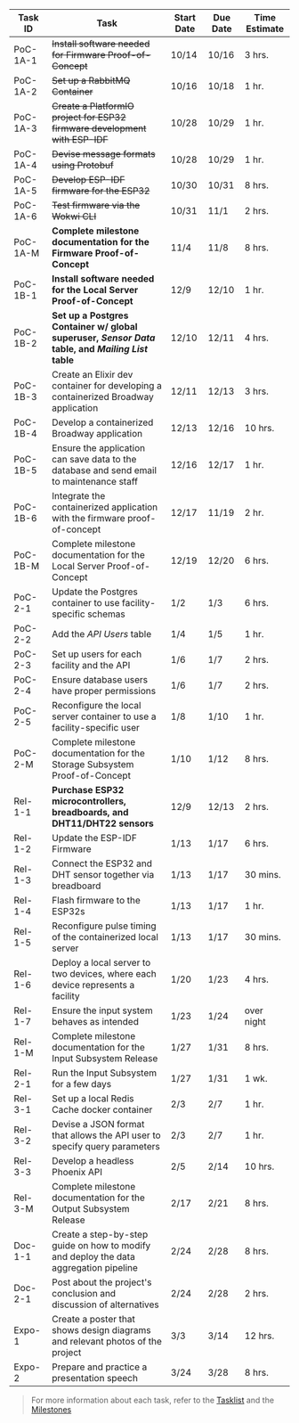 | Task ID  | Task | Start Date | Due Date | Time Estimate |
| -------- | ---- | ---------- | -------- | ------------- |
| PoC-1A-1 | ~~Install software needed for Firmware Proof-of-Concept~~ | 10/14 | 10/16 | 3 hrs. |
| PoC-1A-2 | ~~Set up a RabbitMQ Container~~ | 10/16 | 10/18 | 1 hr. |
| PoC-1A-3 | ~~Create a PlatformIO project for ESP32 firmware development with ESP-IDF~~ | 10/28 | 10/29 | 1 hr. |
| PoC-1A-4 | ~~Devise message formats using Protobuf~~ | 10/28 | 10/29 | 1 hr. |
| PoC-1A-5 | ~~Develop ESP-IDF firmware for the ESP32~~ | 10/30 | 10/31 | 8 hrs. |
| PoC-1A-6 | ~~Test firmware via the Wokwi CLI~~ | 10/31 | 11/1 | 2 hrs. |
| PoC-1A-M | **Complete milestone documentation for the Firmware Proof-of-Concept** | 11/4 | 11/8 | 8 hrs. |
| PoC-1B-1 | **Install software needed for the Local Server Proof-of-Concept** | 12/9 | 12/10 | 1 hr. |
| PoC-1B-2 | **Set up a Postgres Container w/ global superuser, *Sensor Data* table, and *Mailing List* table** | 12/10 | 12/11 | 4 hrs. |
| PoC-1B-3 | Create an Elixir dev container for developing a containerized Broadway application | 12/11 | 12/13 | 3 hrs. |
| PoC-1B-4 | Develop a containerized Broadway application | 12/13 | 12/16 | 10 hrs. |
| PoC-1B-5 | Ensure the application can save data to the database and send email to maintenance staff | 12/16 | 12/17 | 1 hr. |
| PoC-1B-6 | Integrate the containerized application with the firmware proof-of-concept | 12/17 | 11/19 | 2 hr. |
| PoC-1B-M | Complete milestone documentation for the Local Server Proof-of-Concept | 12/19 | 12/20 | 6 hrs. |
| PoC-2-1  | Update the Postgres container to use facility-specific schemas | 1/2 | 1/3 | 6 hrs. |
| PoC-2-2  | Add the *API Users* table | 1/4 | 1/5 | 1 hr. |
| PoC-2-3  | Set up users for each facility and the API | 1/6 | 1/7 | 2 hrs. |
| PoC-2-4  | Ensure database users have proper permissions | 1/6 | 1/7 | 2 hrs. |
| PoC-2-5  | Reconfigure the local server container to use a facility-specific user | 1/8 | 1/10 | 1 hr. |
| PoC-2-M  | Complete milestone documentation for the Storage Subsystem Proof-of-Concept | 1/10 | 1/12 | 8 hrs. |
| Rel-1-1  | **Purchase ESP32 microcontrollers, breadboards, and DHT11/DHT22 sensors** | 12/9 | 12/13 | 2 hrs. |
| Rel-1-2  | Update the ESP-IDF Firmware | 1/13 | 1/17 | 6 hrs. |
| Rel-1-3  | Connect the ESP32 and DHT sensor together via breadboard | 1/13 | 1/17 | 30 mins. |
| Rel-1-4  | Flash firmware to the ESP32s | 1/13 | 1/17 | 1 hr. |
| Rel-1-5  | Reconfigure pulse timing of the containerized local server | 1/13 | 1/17 | 30 mins. |
| Rel-1-6  | Deploy a local server to two devices, where each device represents a facility | 1/20 | 1/23 | 4 hrs. |
| Rel-1-7  | Ensure the input system behaves as intended | 1/23 | 1/24 | over night |
| Rel-1-M  | Complete milestone documentation for the Input Subsystem Release | 1/27 | 1/31 | 8 hrs. |
| Rel-2-1  | Run the Input Subsystem for a few days | 1/27 | 1/31 | 1 wk. |
| Rel-3-1  | Set up a local Redis Cache docker container | 2/3 | 2/7 | 1 hr. |
| Rel-3-2  | Devise a JSON format that allows the API user to specify query parameters | 2/3 | 2/7 | 1 hr. |
| Rel-3-3  | Develop a headless Phoenix API | 2/5 | 2/14 | 10 hrs. |
| Rel-3-M  | Complete milestone documentation for the Output Subsystem Release | 2/17 | 2/21 | 8 hrs. |
| Doc-1-1  | Create a step-by-step guide on how to modify and deploy the data aggregation pipeline | 2/24 | 2/28 | 8 hrs. |
| Doc-2-1  | Post about the project's conclusion and discussion of alternatives | 2/24 | 2/28 | 2 hrs. |
| Expo-1   | Create a poster that shows design diagrams and relevant photos of the project | 3/3 | 3/14 | 12 hrs. |
| Expo-2   | Prepare and practice a presentation speech | 3/24 | 3/28 | 8 hrs. |

> For more information about each task, refer to the [Tasklist](./tasklist.md) and the [Milestones](./milestones.md)